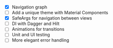 - [x] Navigation graph
- [ ] Add a unique theme with Material Components
- [x] SafeArgs for navigation between views
- [ ] DI with Dagger and Hilt
- [ ] Animations for transitions
- [ ] Unit and UI testing
- [ ] More elegant error handling